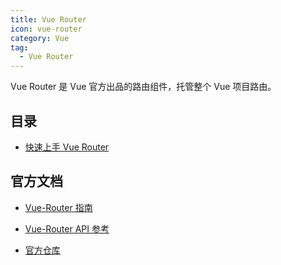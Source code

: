 ```yaml
---
title: Vue Router
icon: vue-router
category: Vue
tag:
  - Vue Router
---
```


Vue Router 是 Vue 官方出品的路由组件，托管整个 Vue 项目路由。

<!-- more -->

## 目录

- [快速上手 Vue Router](core/started.md)

## 官方文档

- [Vue-Router 指南](https://router.vuejs.org/zh/guide/)

- [Vue-Router API 参考](https://router.vuejs.org/zh/api/)

- [官方仓库](https://github.com/vuejs/vue-router)